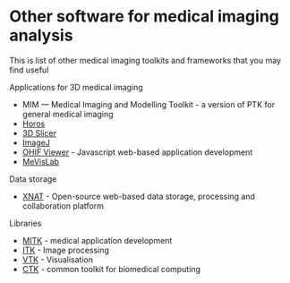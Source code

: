 # Other software for medical imaging analysis

This is list of other medical imaging toolkits and frameworks that you may find useful

Applications for 3D medical imaging
 * MIM — Medical Imaging and Modelling Toolkit - a version of PTK for general medical imaging
 * [Horos](https://www.horosproject.org)
 * [3D Slicer](https://www.slicer.org)
 * [ImageJ](https://imagej.nih.gov/ij/index.html)
 * [OHIF Viewer](https://github.com/OHIF/Viewers) - Javascript web-based application development
 * [MeVisLab](http://www.mevislab.de)

Data storage
 * [XNAT](http://xnat.org) - Open-source web-based data storage, processing and collaboration platform

Libraries
 * [MITK](http://mitk.org) - medical application development
 * [ITK](https://itk.org) - Image processing
 * [VTK](https://www.vtk.org) - Visualisation
 * [CTK](http://www.commontk.org/index.php/Main_Page) - common toolkit for biomedical computing
